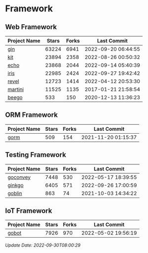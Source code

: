 # Framework

## Web Framework
| Project Name | Stars | Forks | Last Commit |
| ------------ | ----- | ----- | ----------- |
| [gin](https://github.com/gin-gonic/gin) | 63224 | 6941 | 2022-09-20 06:44:55 |
| [kit](https://github.com/go-kit/kit) | 23894 | 2358 | 2022-08-26 00:50:32 |
| [echo](https://github.com/labstack/echo) | 23868 | 2044 | 2022-09-14 05:40:39 |
| [iris](https://github.com/kataras/iris) | 22985 | 2424 | 2022-09-27 19:42:42 |
| [revel](https://github.com/revel/revel) | 12723 | 1414 | 2022-04-12 20:53:30 |
| [martini](https://github.com/go-martini/martini) | 11525 | 1135 | 2017-01-21 21:58:54 |
| [beego](https://github.com/astaxie/beego) | 533 | 150 | 2020-12-13 11:36:23 |

## ORM Framework
| Project Name | Stars | Forks | Last Commit |
| ------------ | ----- | ----- | ----------- |
| [gorm](https://github.com/jinzhu/gorm) | 509 | 154 | 2021-11-20 01:15:37 |

## Testing Framework
| Project Name | Stars | Forks | Last Commit |
| ------------ | ----- | ----- | ----------- |
| [goconvey](https://github.com/smartystreets/goconvey) | 7448 | 530 | 2022-05-17 18:39:55 |
| [ginkgo](https://github.com/onsi/ginkgo) | 6405 | 571 | 2022-09-26 17:00:59 |
| [goblin](https://github.com/franela/goblin) | 863 | 74 | 2021-10-03 14:34:22 |

## IoT Framework
| Project Name | Stars | Forks | Last Commit |
| ------------ | ----- | ----- | ----------- |
| [gobot](https://github.com/hybridgroup/gobot) | 7926 | 970 | 2022-05-02 19:56:19 |

*Update Date: 2022-09-30T08:00:29*